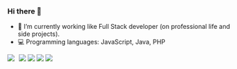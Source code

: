### Hi there 👋

- 🔭 I’m currently working like Full Stack developer (on professional life and side projects).
- 💻 Programming languages: JavaScript, Java, PHP

<div>
  <img align="left" src="https://github-readme-stats.vercel.app/api/top-langs/?username=wagnerparnoff&layout=donut&theme=dark" style="float: left; margin-right: 10px;" />
</div>

<div>
<a href="https://instagram.com/wagnerparnoff" target="_blank"><img src="https://img.shields.io/badge/-Instagram-%23E4405F?style=for-the-badge&logo=instagram&logoColor=white" target="_blank"></a>
<a href="https://discord.gg/wagnerparnoff" target="_blank"><img src="https://img.shields.io/badge/Discord-7289DA?style=for-the-badge&logo=discord&logoColor=white" target="_blank"></a> 
<a href = "mailto:wagnerparnoffpereira@gmail.com"><img src="https://img.shields.io/badge/-Gmail-%23333?style=for-the-badge&logo=gmail&logoColor=white" target="_blank"></a>
<a href="https://www.linkedin.com/in/wagnerparnoff" target="_blank"><img src="https://img.shields.io/badge/-LinkedIn-%230077B5?style=for-the-badge&logo=linkedin&logoColor=white" target="_blank"></a> 
</div>
